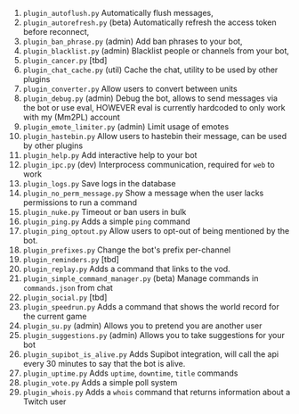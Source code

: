 1. `plugin_autoflush.py` Automatically flush messages,
1. `plugin_autorefresh.py` (beta) Automatically refresh the access token before reconnect,
1. `plugin_ban_phrase.py` (admin) Add ban phrases to your bot,
1. `plugin_blacklist.py` (admin) Blacklist people or channels from your bot,
1. `plugin_cancer.py` [tbd]
1. `plugin_chat_cache.py` (util) Cache the chat, utility to be used by other plugins
1. `plugin_converter.py` Allow users to convert between units
1. `plugin_debug.py` (admin) Debug the bot, allows to send messages via the bot or use eval, HOWEVER eval is currently hardcoded to only work with my (Mm2PL) account 
1. `plugin_emote_limiter.py` (admin) Limit usage of emotes
1. `plugin_hastebin.py` Allow users to hastebin their message, can be used by other plugins
1. `plugin_help.py` Add interactive help to your bot
1. `plugin_ipc.py` (dev) Interprocess communication, required for `web` to work
1. `plugin_logs.py` Save logs in the database
1. `plugin_no_perm_message.py` Show a message when the user lacks permissions to run a command
1. `plugin_nuke.py` Timeout or ban users in bulk
1. `plugin_ping.py` Adds a simple `ping` command
1. `plugin_ping_optout.py` Allow users to opt-out of being mentioned by the bot.
1. `plugin_prefixes.py` Change the bot's prefix per-channel
1. `plugin_reminders.py` [tbd]
1. `plugin_replay.py` Adds a command that links to the vod.
1. `plugin_simple_command_manager.py` (beta) Manage commands in `commands.json` from chat
1. `plugin_social.py` [tbd]
1. `plugin_speedrun.py` Adds a command that shows the world record for the current game
1. `plugin_su.py` (admin) Allows you to pretend you are another user
1. `plugin_suggestions.py` (admin) Allows you to take suggestions for your bot
1. `plugin_supibot_is_alive.py` Adds Supibot integration, will call the api every 30 minutes to say that the bot is alive.
1. `plugin_uptime.py` Adds `uptime`, `downtime`, `title` commands
1. `plugin_vote.py` Adds a simple poll system
1. `plugin_whois.py` Adds a `whois` command that returns information about a Twitch user
<!--
1. `plugin_.py` [tbd]
-->